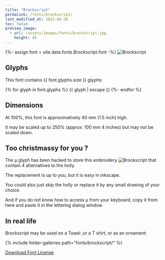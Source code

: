 ```yaml
---
title: "Brockscript"
permalink: /fonts/brockscript/
last_modified_at: 2022-05-26
toc: false
preview_image:
  - url: /assets/images/fonts/brockscript.jpg
    height: 45
---
```

{%- assign font = site.data.fonts.Brockscript.font -%}
![Brockscript](/assets/images/fonts/brockscript.jpg)

## Glyphs

This font contains  {{ font.glyphs.size }} glyphs:

{% for glyph in font.glyphs %}
{{ glyph | escape }}
{%- endfor %}

## Dimensions

At 100%, this font  is  approximatively 40 mm (1.5  inch) high.

It may be  scaled up to 250% (approx:  100 mm 4 inches)  but may not be scaled down.

## Too  christmassy for you ?
The µ  glyph has been hacked to store this embroidery ![Brockscript](/assets/images/fonts/brockscriptmu.png)
that contain 4 alternatives to the holly. 

The replacement is up to you, but it is easy in inkscape.

You could also just skip the holly or replace it by any small drawing of your choice.

And if you do not know how to access µ from your keyboard,  copy it from here and paste it in the lettering  dialog window.



## In real life

Brockscript may be used on a Towel ,or a  T shirt, or as an ornament:

{% include folder-galleries path="fonts/brockscript/" %}


[Download Font License](https://github.com/inkstitch/inkstitch/tree/main/fonts/Brockscript/LICENSE)
